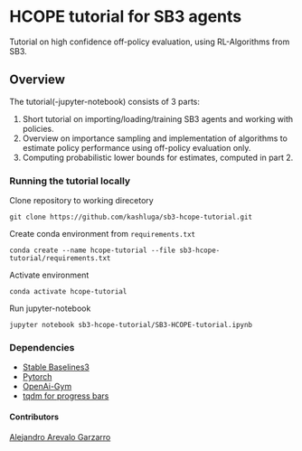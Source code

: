 # HCOPE tutorial for SB3 agents
Tutorial on high confidence off-policy evaluation, using RL-Algorithms from SB3. 
## Overview
The tutorial(-jupyter-notebook) consists of 3 parts:

1. Short tutorial on importing/loading/training SB3 agents and working with policies. 
2. Overview on importance sampling and implementation of algorithms to estimate policy performance using off-policy evaluation only. 
3. Computing probabilistic lower bounds for estimates, computed in part 2.

### Running the tutorial locally
Clone repository to working direcetory

    git clone https://github.com/kashluga/sb3-hcope-tutorial.git

Create conda environment from `requirements.txt` 

    conda create --name hcope-tutorial --file sb3-hcope-tutorial/requirements.txt
Activate environment

    conda activate hcope-tutorial


Run jupyter-notebook 

    jupyter notebook sb3-hcope-tutorial/SB3-HCOPE-tutorial.ipynb


### Dependencies
- [Stable Baselines3](https://github.com/DLR-RM/stable-baselines3)
- [Pytorch](https://github.com/pytorch/pytorch)
- [OpenAi-Gym](https://github.com/openai/gym)
- [tqdm for progress bars](https://github.com/tqdm/tqdm)

#### Contributors
[Alejandro Arevalo Garzarro](https://www.instagram.com/garzaro002/?hl=en)
